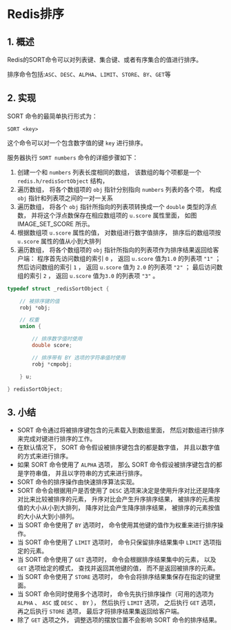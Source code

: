# Redis排序

## 1. 概述

Redis的SORT命令可以对列表键、集合键、或者有序集合的值进行排序。

排序命令包括:`ASC`、`DESC`、`ALPHA`、`LIMIT`、`STORE`、`BY`、`GET`等



## 2. 实现

SORT 命令的最简单执行形式为：

```
SORT <key>
```

这个命令可以对一个包含数字值的键 `key` 进行排序。

服务器执行 `SORT numbers` 命令的详细步骤如下：

1. 创建一个和 `numbers` 列表长度相同的数组， 该数组的每个项都是一个 `redis.h/redisSortObject` 结构，
2. 遍历数组， 将各个数组项的 `obj` 指针分别指向 `numbers` 列表的各个项， 构成 `obj` 指针和列表项之间的一对一关系
3. 遍历数组， 将各个 `obj` 指针所指向的列表项转换成一个 `double` 类型的浮点数， 并将这个浮点数保存在相应数组项的 `u.score` 属性里面， 如图 IMAGE_SET_SCORE 所示。
4. 根据数组项 `u.score` 属性的值， 对数组进行数字值排序， 排序后的数组项按 `u.score` 属性的值从小到大排列
5. 遍历数组， 将各个数组项的 `obj` 指针所指向的列表项作为排序结果返回给客户端： 程序首先访问数组的索引 `0` ， 返回 `u.score` 值为`1.0` 的列表项 `"1"` ； 然后访问数组的索引 `1` ， 返回 `u.score` 值为 `2.0` 的列表项 `"2"` ； 最后访问数组的索引 `2` ， 返回 `u.score` 值为`3.0` 的列表项 `"3"` 。

```c
typedef struct _redisSortObject {

    // 被排序键的值
    robj *obj;

    // 权重
    union {

        // 排序数字值时使用
        double score;

        // 排序带有 BY 选项的字符串值时使用
        robj *cmpobj;

    } u;

} redisSortObject;
```



## 3. 小结

- SORT 命令通过将被排序键包含的元素载入到数组里面， 然后对数组进行排序来完成对键进行排序的工作。
- 在默认情况下， SORT 命令假设被排序键包含的都是数字值， 并且以数字值的方式来进行排序。
- 如果 SORT 命令使用了 `ALPHA` 选项， 那么 SORT 命令假设被排序键包含的都是字符串值， 并且以字符串的方式来进行排序。
- SORT 命令的排序操作由快速排序算法实现。
- SORT 命令会根据用户是否使用了 `DESC` 选项来决定是使用升序对比还是降序对比来比较被排序的元素， 升序对比会产生升序排序结果， 被排序的元素按值的大小从小到大排列， 降序对比会产生降序排序结果， 被排序的元素按值的大小从大到小排列。
- 当 SORT 命令使用了 `BY` 选项时， 命令使用其他键的值作为权重来进行排序操作。
- 当 SORT 命令使用了 `LIMIT` 选项时， 命令只保留排序结果集中 `LIMIT` 选项指定的元素。
- 当 SORT 命令使用了 `GET` 选项时， 命令会根据排序结果集中的元素， 以及 `GET` 选项给定的模式， 查找并返回其他键的值， 而不是返回被排序的元素。
- 当 SORT 命令使用了 `STORE` 选项时， 命令会将排序结果集保存在指定的键里面。
- 当 SORT 命令同时使用多个选项时， 命令先执行排序操作（可用的选项为 `ALPHA` 、 `ASC` 或 `DESC` 、 `BY` ）， 然后执行 `LIMIT` 选项， 之后执行 `GET` 选项， 再之后执行 `STORE` 选项， 最后才将排序结果集返回给客户端。
- 除了 `GET` 选项之外， 调整选项的摆放位置不会影响 SORT 命令的排序结果。